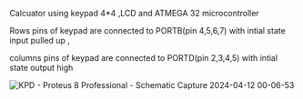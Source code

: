 Calcuator using keypad 4*4 ,LCD and ATMEGA 32 microcontroller



Rows pins of keypad are connected to PORTB(pin 4,5,6,7) with intial state input pulled up ,

columns pins of keypad are connected to PORTD(pin 2,3,4,5) with intial state output high




![KPD - Proteus 8 Professional - Schematic Capture 2024-04-12 00-06-53](https://github.com/walid31000/Calculator/assets/95383146/d48b6728-7abd-4eeb-b6ce-0a1d7ad9fe78)
